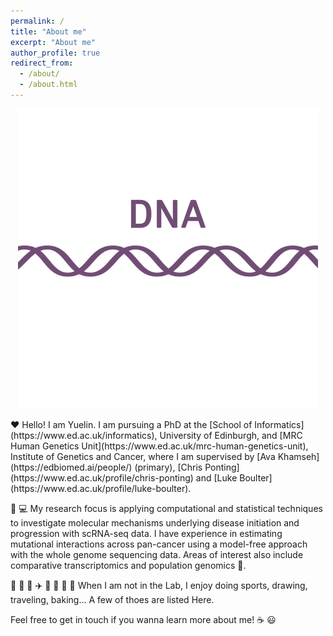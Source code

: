 ```yaml
---
permalink: /
title: "About me"
excerpt: "About me"
author_profile: true
redirect_from: 
  - /about/
  - /about.html
---
```

<p align="center">
   <img src="../images/Central_dogma.gif" />
</p>
❤️ Hello! I am Yuelin. I am pursuing a PhD at the  [School of Informatics](https://www.ed.ac.uk/informatics), University of Edinburgh, and [MRC Human Genetics Unit](https://www.ed.ac.uk/mrc-human-genetics-unit), Institute of Genetics and Cancer, where I am supervised by [Ava Khamseh](https://edbiomed.ai/people/) (primary), [Chris Ponting](https://www.ed.ac.uk/profile/chris-ponting) and [Luke Boulter](https://www.ed.ac.uk/profile/luke-boulter). 

🧬 💻 My research focus is applying computational and statistical techniques to investigate molecular mechanisms underlying disease initiation and progression with scRNA-seq data. I have experience in estimating mutational interactions across pan-cancer using a model-free approach with the whole genome sequencing data. Areas of interest also include comparative transcriptomics and population genomics 🐂. 

🎵 🏓 🎨 ✈️ 🦋 🥖 🎲 📸 When I am not in the Lab, I enjoy doing sports, drawing, traveling, baking... A few of thoes are listed Here.

Feel free to get in touch if you wanna learn more about me! ☕️ 😃
